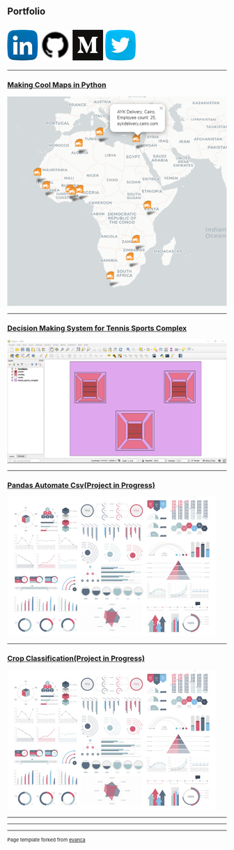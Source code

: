 ## Portfolio
## [<img width="70px" src="svgs/linkedin.svg">](https://www.linkedin.com/in/alberta-odamea-anim-ayeko) [<img width="70px" src="svgs/github.svg">](https://www.github.com/Alyeko) [<img width="70px" src="svgs/medium.svg">](https://alyeko.medium.com) [<img width="70px" src="svgs/twitter.svg">](https://www.twitter.com/Alyeko_)
---

### [Making Cool Maps in Python](/coolmaps)
<img src="images/snapshot for portfo cool maps.png?raw=true"/>

---
### [Decision Making System for Tennis Sports Complex](/tennissportscomplex)
<img src="images/QGIS screenshot showing the 5 layers.png?raw=true"/>

---
### [Pandas Automate Csv(Project in Progress)]()
<img src="images/dummy_thumbnail.jpg?raw=true"/>

---
### [Crop Classification(Project in Progress)](http://example.com/)
<img src="images/dummy_thumbnail.jpg?raw=true"/>

---

<!--[Project 3 Title](http://example.com/) -->
<!--[Project 4 Title](http://example.com/) -->
<!--[Project 5 Title](http://example.com/) -->

---




---
<p style="font-size:11px">Page template forked from <a href="https://github.com/evanca/quick-portfolio">evanca</a></p>
<!-- Remove above link if you don't want to attibute -->

